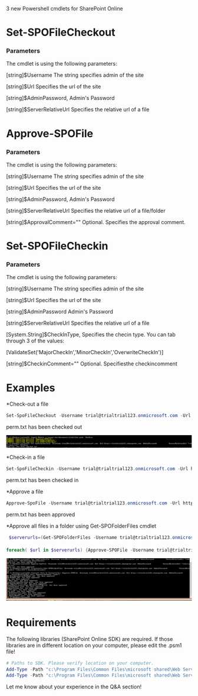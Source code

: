 3 new Powershell cmdlets for SharePoint Online

 

<h1>Set-SPOFileCheckout</h1>

 

<h3>Parameters</h3>

The cmdlet is using the following parameters:

 [string]$Username
The string specifies admin of the site

[string]$Url
Specifies the url of the site

[string]$AdminPassword, 
Admin's Password

[string]$ServerRelativeUrl
Specifies the relative url of a file

 

 

<h1>Approve-SPOFile</h1>


<h3>Parameters</h3>

The cmdlet is using the following parameters:

 [string]$Username
The string specifies admin of the site

[string]$Url
Specifies the url of the site

[string]$AdminPassword, 
Admin's Password

[string]$ServerRelativeUrl
Specifies the relative url of a file/folder

[string]$ApprovalComment=""
Optional. Specifies the approval comment.

 

 

<h1>Set-SPOFileCheckin</h1>


<h3>Parameters</h3>

The cmdlet is using the following parameters:

 [string]$Username
The string specifies admin of the site

[string]$Url
Specifies the url of the site

[string]$AdminPassword
Admin's Password

[string]$ServerRelativeUrl
Specifies the relative url of a file

[System.String]$CheckInType,
Specifies the checin type. You can tab through 3 of the values:

[ValidateSet('MajorCheckIn','MinorCheckIn','OverwriteCheckIn')]

 

[string]$CheckinComment=""
 Optional. Specifiesthe checkincomment

 

 

 

<h1>Examples</h1>

 

 

*Check-out a file
```powershell
Set-SpoFileCheckout -Username trial@trialtrial123.onmicrosoft.com -Url https://trialtrial123.sharepoint.com -AdminPassword Pass -ServerRelativeUrl "/chc1/perm.txt" -Verbose
```
perm.txt  has been checked out

 <img src="../Module for checking in and checking out the files/Filefile1.PNG" width="850">



 

 

 

*Check-in a file
```powershell
Set-SpoFileCheckin -Username trial@trialtrial123.onmicrosoft.com -Url https://trialtrial123.sharepoint.com -AdminPassword Pass -ServerRelativeUrl "/chc1/perm.txt" -CheckInType MinorCheckIn
```
perm.txt  has been checked in

 

*Approve a file
```powershell
Approve-SpoFile -Username trial@trialtrial123.onmicrosoft.com -Url https://trialtrial123.sharepoint.com -AdminPassword Pass -ServerRelativeUrl "/chc1/perm.txt"
```
perm.txt  has been approved

 

*Approve all files in a folder using Get-SPOFolderFiles cmdlet
 
```powershell
 $serverurls=(Get-SPOFolderFiles -Username trial@trialtrial123.onmicrosoft.com -Url https://trialtrial123.sharepoint.com -AdminPassword Pass -ServerRelativeUrl "/chc1/fff").ServerRelativeUrl

foreach( $url in $serverurls) {Approve-SPOFile -Username trial@trialtrial123.onmicrosoft.com -Url https://trialtrial123.sharepoint.com -AdminPassword Pass -ServerRelativeUrl $url -ApprovalComment "comm"}
```
 <img src="../Module for checking in and checking out the files/Filefile11.PNG" width="850">

 
 

<h1>Requirements</h1>

The following libraries (SharePoint Online SDK) are required. If those libraries are in different location on your computer, please edit the .psm1 file!

 
```powershell
# Paths to SDK. Please verify location on your computer.     
Add-Type -Path "c:\Program Files\Common Files\microsoft shared\Web Server Extensions\15\ISAPI\Microsoft.SharePoint.Client.dll"      
Add-Type -Path "c:\Program Files\Common Files\microsoft shared\Web Server Extensions\15\ISAPI\Microsoft.SharePoint.Client.Runtime.dll" 
```
 

 

Let me know about your experience in the Q&A section!

 

 
